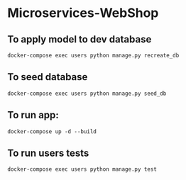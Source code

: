 # Microservices-WebShop

## To apply model to dev database

```
docker-compose exec users python manage.py recreate_db
```

## To seed database
```
docker-compose exec users python manage.py seed_db
```

## To run app:
```
docker-compose up -d --build
```

## To run users tests
```
docker-compose exec users python manage.py test
```
